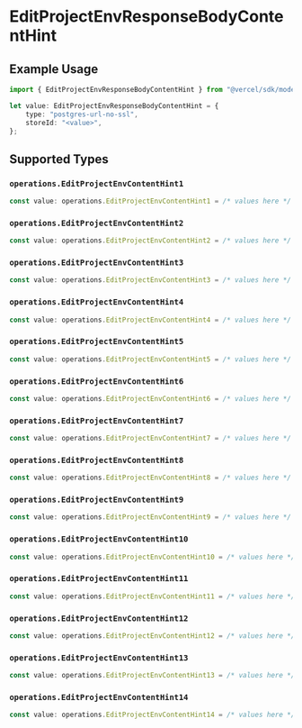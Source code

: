 # EditProjectEnvResponseBodyContentHint

## Example Usage

```typescript
import { EditProjectEnvResponseBodyContentHint } from "@vercel/sdk/models/operations";

let value: EditProjectEnvResponseBodyContentHint = {
    type: "postgres-url-no-ssl",
    storeId: "<value>",
};
```

## Supported Types

### `operations.EditProjectEnvContentHint1`

```typescript
const value: operations.EditProjectEnvContentHint1 = /* values here */
```

### `operations.EditProjectEnvContentHint2`

```typescript
const value: operations.EditProjectEnvContentHint2 = /* values here */
```

### `operations.EditProjectEnvContentHint3`

```typescript
const value: operations.EditProjectEnvContentHint3 = /* values here */
```

### `operations.EditProjectEnvContentHint4`

```typescript
const value: operations.EditProjectEnvContentHint4 = /* values here */
```

### `operations.EditProjectEnvContentHint5`

```typescript
const value: operations.EditProjectEnvContentHint5 = /* values here */
```

### `operations.EditProjectEnvContentHint6`

```typescript
const value: operations.EditProjectEnvContentHint6 = /* values here */
```

### `operations.EditProjectEnvContentHint7`

```typescript
const value: operations.EditProjectEnvContentHint7 = /* values here */
```

### `operations.EditProjectEnvContentHint8`

```typescript
const value: operations.EditProjectEnvContentHint8 = /* values here */
```

### `operations.EditProjectEnvContentHint9`

```typescript
const value: operations.EditProjectEnvContentHint9 = /* values here */
```

### `operations.EditProjectEnvContentHint10`

```typescript
const value: operations.EditProjectEnvContentHint10 = /* values here */
```

### `operations.EditProjectEnvContentHint11`

```typescript
const value: operations.EditProjectEnvContentHint11 = /* values here */
```

### `operations.EditProjectEnvContentHint12`

```typescript
const value: operations.EditProjectEnvContentHint12 = /* values here */
```

### `operations.EditProjectEnvContentHint13`

```typescript
const value: operations.EditProjectEnvContentHint13 = /* values here */
```

### `operations.EditProjectEnvContentHint14`

```typescript
const value: operations.EditProjectEnvContentHint14 = /* values here */
```

